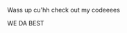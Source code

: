 Wass up cu'hh check out my codeeees 

WE DA BEST 

<!---
s-hdz/s-hdz is a ✨ special ✨ repository because its `README.md` (this file) appears on your GitHub profile.
You can click the Preview link to take a look at your changes.
--->
